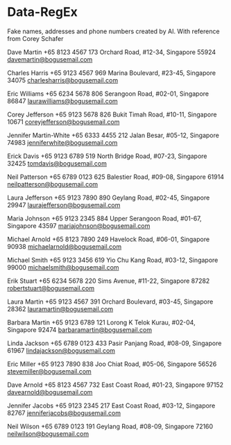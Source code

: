 # Data-RegEx
Fake names, addresses and phone numbers created by AI. With reference from Corey Schafer


Dave Martin
+65 8123 4567
173 Orchard Road, #12-34, Singapore 55924
davemartin@bogusemail.com

Charles Harris
+65 9123 4567
969 Marina Boulevard, #23-45, Singapore 34075
charlesharris@bogusemail.com

Eric Williams
+65 6234 5678
806 Serangoon Road, #02-01, Singapore 86847
laurawilliams@bogusemail.com

Corey Jefferson
+65 9123 5678
826 Bukit Timah Road, #10-11, Singapore 10671
coreyjefferson@bogusemail.com

Jennifer Martin-White
+65 6333 4455
212 Jalan Besar, #05-12, Singapore 74983
jenniferwhite@bogusemail.com

Erick Davis
+65 9123 6789
519 North Bridge Road, #07-23, Singapore 32425
tomdavis@bogusemail.com

Neil Patterson
+65 6789 0123
625 Balestier Road, #09-08, Singapore 61914
neilpatterson@bogusemail.com

Laura Jefferson
+65 9123 7890
890 Geylang Road, #02-45, Singapore 29947
laurajefferson@bogusemail.com

Maria Johnson
+65 9123 2345
884 Upper Serangoon Road, #01-67, Singapore 43597
mariajohnson@bogusemail.com

Michael Arnold
+65 8123 7890
249 Havelock Road, #06-01, Singapore 90938
michaelarnold@bogusemail.com

Michael Smith
+65 9123 3456
619 Yio Chu Kang Road, #03-12, Singapore 99000
michaelsmith@bogusemail.com

Erik Stuart
+65 6234 5678
220 Sims Avenue, #11-22, Singapore 87282
robertstuart@bogusemail.com

Laura Martin
+65 9123 4567
391 Orchard Boulevard, #03-45, Singapore 28362
lauramartin@bogusemail.com

Barbara Martin
+65 9123 6789
121 Lorong K Telok Kurau, #02-04, Singapore 92474
barbaramartin@bogusemail.com

Linda Jackson
+65 6789 0123
433 Pasir Panjang Road, #08-09, Singapore 61967
lindajackson@bogusemail.com

Eric Miller
+65 9123 7890
838 Joo Chiat Road, #05-06, Singapore 56526
stevemiller@bogusemail.com

Dave Arnold
+65 8123 4567
732 East Coast Road, #01-23, Singapore 97152
davearnold@bogusemail.com

Jennifer Jacobs
+65 9123 2345
217 East Coast Road, #03-12, Singapore 82767
jenniferjacobs@bogusemail.com

Neil Wilson
+65 6789 0123
191 Geylang Road, #08-09, Singapore 72160
neilwilson@bogusemail.com
